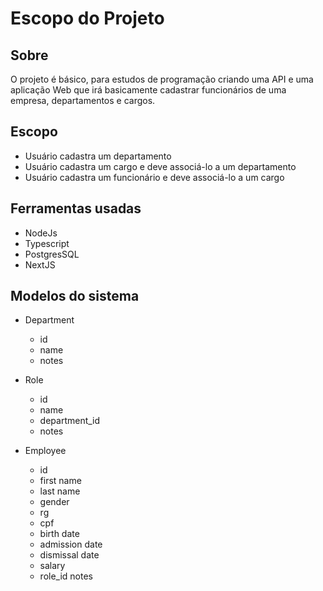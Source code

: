 # Escopo do Projeto

## Sobre
O projeto é básico, para estudos de programação criando uma API e uma aplicação Web que irá basicamente cadastrar funcionários de uma empresa, departamentos e cargos.

## Escopo
- Usuário cadastra um departamento
- Usuário cadastra um cargo e deve associá-lo a um departamento
- Usuário cadastra um funcionário e deve associá-lo a um cargo

## Ferramentas usadas
- NodeJs
- Typescript
- PostgresSQL
- NextJS

## Modelos do sistema
- Department
  - id
  - name
  - notes

- Role
  - id
  - name
  - department_id
  - notes

- Employee
  - id
  - first name
  - last name
  - gender
  - rg
  - cpf
  - birth date
  - admission date
  - dismissal date
  - salary
  - role_id
  notes
